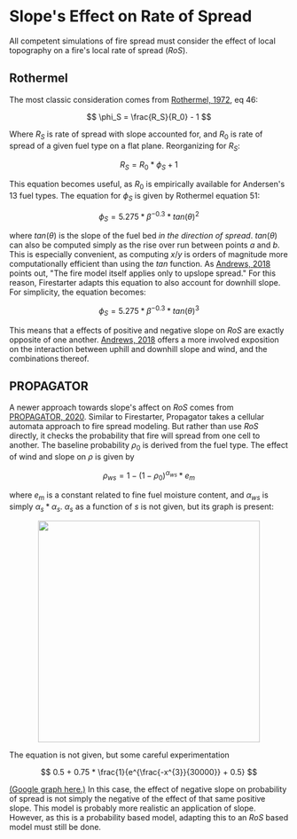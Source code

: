 # Slope's Effect on Rate of Spread

All competent simulations of fire spread must consider the effect of local topography on a fire's local rate of spread ($RoS$). 

## Rothermel

The most classic consideration comes from [Rothermel, 1972](https://www.fs.usda.gov/treesearch/pubs/32533), eq 46:

$$ \phi_S = \frac{R_S}{R_0} - 1 $$

Where $R_S$ is rate of spread with slope accounted for, and $R_0$ is rate of spread of a given fuel type on a flat plane. Reorganizing for $R_S$:

$$ R_S = R_0 * \phi_S + 1 $$

This equation becomes useful, as $R_0$ is empirically available for Andersen's 13 fuel types. The equation for $\phi_S$ is given by Rothermel equation 51:

$$ \phi_S = 5.275 * \beta^{-0.3} * tan(\theta)^{2} $$

where $tan(\theta)$ is the slope of the fuel bed *in the direction of spread*.  $tan(\theta)$ can also be computed simply as the rise over run between points $a$ and $b$.  This is especially convenient, as computing $x/y$ is orders of magnitude more computationally efficient than using the $tan$ function. As [Andrews, 2018](https://www.fs.usda.gov/treesearch/pubs/55928) points out, "The fire model itself applies only to upslope spread."  For this reason, Firestarter adapts this equation to also account for downhill slope.  For simplicity, the equation becomes:

$$ \phi_S = 5.275 * \beta^{-0.3} * tan(\theta)^{3} $$

This means that a effects of positive and negative slope on $RoS$ are exactly opposite of one another. [Andrews, 2018](https://www.fs.usda.gov/treesearch/pubs/55928) offers a more involved exposition on the interaction between uphill and downhill slope and wind, and the combinations thereof.

## PROPAGATOR

A newer approach towards slope's affect on $RoS$ comes from [PROPAGATOR, 2020](https://www.mdpi.com/2571-6255/3/3/26).  Similar to Firestarter, Propagator takes a cellular automata approach to fire spread modeling.  But rather than use $RoS$ directly, it checks the probability that fire will spread from one cell to another.  The baseline probability $\rho_0$ is derived from the fuel type.  The effect of wind and slope on $\rho$ is given by

$$ \rho_{ws} = 1 - (1 - \rho_0)^{\alpha_{ws}} * e_m $$

where $e_m$ is a constant related to fine fuel moisture content, and $\alpha_{ws}$ is simply $\alpha_{s} * \alpha_{s}$.  $\alpha_{s}$ as a function of $s$ is not given, but its graph is present:

<p align="center">
  <img src="../alphaslopegraph.png" style="width: 400px"/>
</p>

The equation is not given, but some careful experimentation 

$$ 0.5 + 0.75 * \frac{1}{e^{\frac{-x^{3}}{30000}} + 0.5} $$

[(Google graph here.)](https://www.google.com/search?q=plot+0.5+%2B+0.75*1%2F%28e%5E%28-%28x%5E3%29%2F30000%29%2B+0.5%29+from+-100+to+100&safe=off&sxsrf=ALeKk03_bceVJ_j5vxf7srrPhi8dvpf1RA%3A1623269507605&ei=gyDBYM6pJIml-wTk9IbACg&oq=plot+0.5+%2B+0.75*1%2F%28e%5E%28-%28x%5E3%29%2F30000%29%2B+0.5%29+from+-100+to+100&gs_lcp=Cgdnd3Mtd2l6EAM6BwgAEEcQsANQmipY7TtghD9oAXACeACAAYIBiAHaBJIBAzYuMZgBAKABAaoBB2d3cy13aXrIAQjAAQE&sclient=gws-wiz&ved=0ahUKEwiO9_-SrovxAhWJ0p4KHWS6AagQ4dUDCA8&uact=5)  In this case, the effect of negative slope on probability of spread is not simply the negative of the effect of that same positive slope.  This model is probably more realistic an application of slope.  However, as this is a probability based model, adapting this to an $RoS$ based model must still be done.